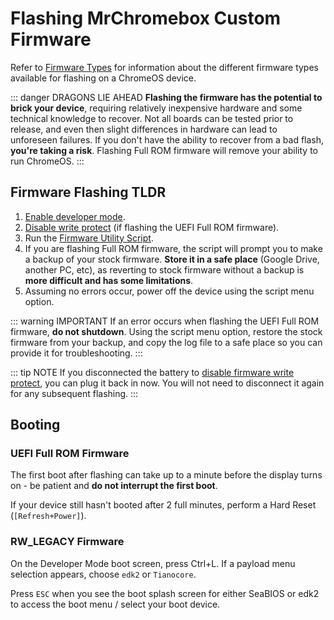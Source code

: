 # Flashing MrChromebox Custom Firmware

Refer to [Firmware Types](types.md) for information about the different firmware types available for flashing on a ChromeOS device.

::: danger DRAGONS LIE AHEAD
**Flashing the firmware has the potential to brick your device**, requiring relatively inexpensive hardware and some technical knowledge to recover. Not all boards can be tested prior to release, and even then slight differences in hardware can lead to unforeseen failures. If you don't have the ability to recover from a bad flash, **you're taking a risk**. Flashing Full ROM firmware will remove your ability to run ChromeOS.
:::

## Firmware Flashing TLDR 

1. [Enable developer mode](/docs/boot-modes/developer.md).
2. [Disable write protect](/docs/firmware/wp/disabling.md) (if flashing the UEFI Full ROM firmware).
3. Run the [Firmware Utility Script](/docs/fwscript).
4. If you are flashing Full ROM firmware, the script will prompt you to make a backup of your stock firmware. **Store it in a safe place** (Google Drive, another PC, etc), as reverting to stock firmware without a backup is **more difficult and has some limitations**.
5. Assuming no errors occur, power off the device using the script menu option.

::: warning IMPORTANT
If an error occurs when flashing the UEFI Full ROM firmware, **do not shutdown**.
Using the script menu option, restore the stock firmware from your backup, and copy the log file to a safe place so you can provide it for troubleshooting.
:::

::: tip NOTE
If you disconnected the battery to [disable firmware write protect](/docs/firmware/wp/disabling.md), you can plug it back in now. You will not need to disconnect it again for any subsequent flashing.
:::

## Booting 

### UEFI Full ROM Firmware

The first boot after flashing can take up to a minute before the display turns on - be patient and **do not interrupt the first boot**.

If your device still hasn't booted after 2 full minutes, perform a Hard Reset (`[Refresh+Power]`).

### RW_LEGACY Firmware

On the Developer Mode boot screen, press Ctrl+L. If a payload menu selection appears, choose `edk2` or `Tianocore`.

Press `ESC` when you see the boot splash screen for either SeaBIOS or edk2 to access the boot menu / select your boot device.
